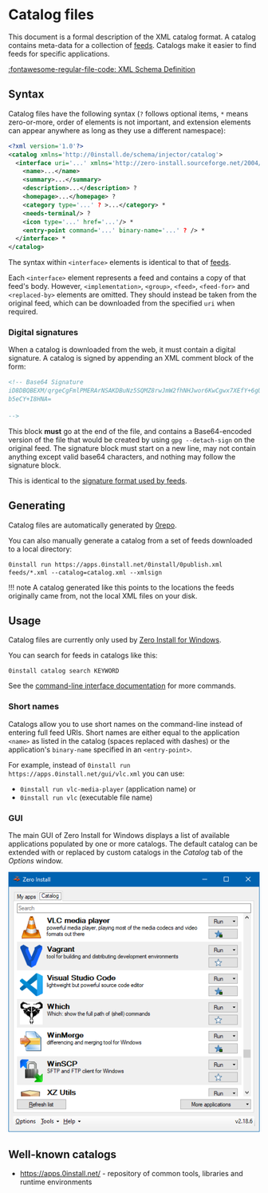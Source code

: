 # Catalog files

This document is a formal description of the XML catalog format. A catalog contains meta-data for a collection of [feeds](feed.md). Catalogs make it easier to find feeds for specific applications.

[:fontawesome-regular-file-code: XML Schema Definition](catalog.xsd)

## Syntax

Catalog files have the following syntax (`?` follows optional items, `*` means zero-or-more, order of elements is not important, and extension elements can appear anywhere as long as they use a different namespace):

```xml
<?xml version='1.0'?>
<catalog xmlns='http://0install.de/schema/injector/catalog'>
  <interface uri='...' xmlns='http://zero-install.sourceforge.net/2004/injector/interface'>
    <name>...</name>
    <summary>...</summary>
    <description>...</description> ?
    <homepage>...</homepage> ?
    <category type='...' ? >...</category> *
    <needs-terminal/> ?  
    <icon type='...' href='...'/> *
    <entry-point command='...' binary-name='...' ? /> *
  </interface> *
</catalog>
```

The syntax within `<interface>` elements is identical to that of [feeds](feed.md).

Each `<interface>` element represents a feed and contains a copy of that feed's body. However, `<implementation>`, `<group>`, `<feed>`, `<feed-for>` and `<replaced-by>` elements are omitted. They should instead be taken from the original feed, which can be downloaded from the specified `uri` when required.

### Digital signatures

When a catalog is downloaded from the web, it must contain a digital signature. A catalog is signed by appending an XML comment block of the form:

```xml
<!-- Base64 Signature
iD8DBQBEXM/qrgeCgFmlPMERArNSAKDBuNz5SQMZ8rwJmW2fhNHJwor6KwCgwx7XEfY+6gUC90rJ
b5eCY+I8HNA=

-->
```

This block **must** go at the end of the file, and contains a Base64-encoded version of the file that would be created by using `gpg --detach-sign` on the original feed. The signature block must start on a new line, may not contain anything except valid base64 characters, and nothing may follow the signature block.

This is identical to the [signature format used by feeds](feed.md#digital-signatures).

## Generating

Catalog files are automatically generated by [0repo](../tools/0repo.md).

You can also manually generate a catalog from a set of feeds downloaded to a local directory:

```shell
0install run https://apps.0install.net/0install/0publish.xml feeds/*.xml --catalog=catalog.xml --xmlsign
```

!!! note
    A catalog generated like this points to the locations the feeds originally came from, not the local XML files on your disk.

## Usage

Catalog files are currently only used by [Zero Install for Windows](../details/windows.md).

You can search for feeds in catalogs like this:

```shell
0install catalog search KEYWORD
```

See the [command-line interface documentation](../details/cli.md#catalog_search) for more commands.

### Short names

Catalogs allow you to use short names on the command-line instead of entering full feed URIs. Short names are either equal to the application `<name>` as listed in the catalog (spaces replaced with dashes) or the application's `binary-name` specified in an `<entry-point>`.

For example, instead of `0install run https://apps.0install.net/gui/vlc.xml` you can use:

- `0install run vlc-media-player` (application name) or
- `0install run vlc` (executable file name)

### GUI

The main GUI of Zero Install for Windows displays a list of available applications populated by one or more catalogs. The default catalog can be extended with or replaced by custom catalogs in the *Catalog* tab of the *Options* window.

![Zero Install for Windows - Catalog](../img/screens/0install-win/catalog.png)

## Well-known catalogs

- <https://apps.0install.net/> - repository of common tools, libraries and runtime environments
